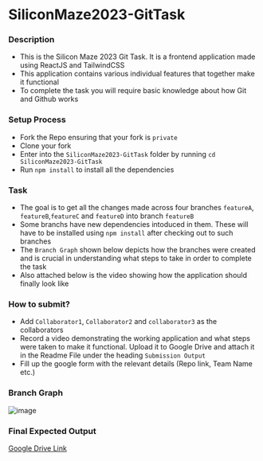 # SiliconMaze2023-GitTask
### Description
- This is the Silicon Maze 2023 Git Task. It is a frontend application made using ReactJS and TailwindCSS
- This application contains various individual features that together make it functional
- To complete the task you will require basic knowledge about how Git and Github works

### Setup Process
- Fork the Repo ensuring that your fork is `private`
- Clone your fork
- Enter into the `SiliconMaze2023-GitTask` folder by running `cd SiliconMaze2023-GitTask`
- Run `npm install` to install all the dependencies

### Task
- The goal is to get all the changes made across four branches `featureA`, `featureB`,`featureC` and `featureD` into branch `featureB`
- Some branchs have new dependencies intoduced in them. These will have to be installed using `npm install` after checking out to such branches
- The `Branch Graph` shown below depicts how the branches were created and is crucial in understanding what steps to take in order to complete the task
- Also attached below is the video showing how the application should finally look like

### How to submit?
- Add `Collaborator1`, `Collaborator2` and `collaborator3` as the collaborators
- Record a video demonstrating the working application and what steps were taken to make it functional. Upload it to Google Drive and attach it in the Readme File under the heading `Submission Output`
- Fill up the google form with the relevant details (Repo link, Team Name etc.)

### Branch Graph
![image](https://github.com/VedantTarale/SiliconMaze2023-GitTask/assets/95867745/577ee375-829b-4587-8a93-080c8bc58e46)
### Final Expected Output
[Google Drive Link](https://drive.google.com/file/d/1ORykNqzgleexI1ezHgVY1ylm3RjlmRzJ/view?usp=share_link)
